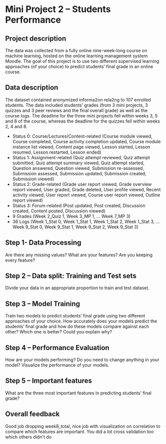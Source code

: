 # Mini Project 2 – Students Performance

## Project description
The data was collected from a fully online nine-week-long course on machine learning, hosted on the online learning management system Moodle. The goal of this project is to use two different supervised learning approaches (of your choice) to predict students’ final grade in an online course.

## Data description
The dataset contained anonymized informa2on rela2ng to 107 enrolled students. The data included students’ grades (from 3 mini projects, 3 quizzes and 3 peer reviews and the final overall grade) as well as the course logs. The deadline for the three mini projects fell within weeks 3, 5 and 8 of the course, whereas the deadline for the quizzes fell within weeks 2, 4 and 8.
- Status 0: Course/Lectures/Content-related (Course module viewed, Course completed, Course activity completion updated, Course module instance list viewed, Content page viewed, Lesson started, Lesson resumed, Lesson restarted, Lesson ended)
- Status 1: Assignment-related (Quiz attempt reviewed, Quiz attempt submitted, Quiz attempt summary viewed, Quiz attempt started, Question answered, Question viewed, Submission re-assessed, Submission assessed, Submission updated, Submission created, Submission viewed)
- Status 2: Grade-related (Grade user report viewed, Grade overview report viewed, User graded, Grade deleted, User profile viewed, Recent activity viewed, User report viewed, Course user report viewed, Outline report viewed)
- Status 3: Forum-related (Post updated, Post created, Discussion created, Content posted, Discussion viewed)
- 9 Grades (Week 2_Quiz 1, Week 3_MP 1, ... Week 7_MP 3)
- 36 Logs (Week 1_Stat 0, Week 1_Stat 1, Week 1_Stat 2, Week 1_Stat 3, ... Week 9_Stat 0, Week 9_Stat 1, Week 9_Stat 2, Week 9_Stat 3)

## Step 1- Data Processing
Are there any missing values? What are your features? Are you keeping every feature?

## Step 2 – Data split: Training and Test sets
Divide your data in an appropriate proportion to train and test dataset.

## Step 3 – Model Training
Train two models to predict students’ final grade using two different approaches of your choice. How accurately does your models predict the students’ final grade and how do these models compare against each other? Which one is better? Could you explain why?

## Step 4 – Performance Evaluation
How are your models performing? Do you need to change anything in your model? Visualize the performance of your models.

## Step 5 – Important features
What are the three most important features in predicting students’ final grade?

## Overall feedback 
Good job dropping week8_total, nice job with visualization on correlation to compare which features are important.  You did a lot cross validation too which others didn't do 
